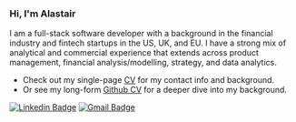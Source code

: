 ### Hi, I'm Alastair

I am a full-stack software developer with a background in the financial industry and fintech startups in the US, UK, and EU. I have a strong mix of analytical and commercial experience that extends across product management, financial analysis/modelling, strategy, and data analytics.

- Check out my single-page [CV](https://drive.google.com/file/d/17Xal9GHglgbICeU1adre2MisYa79_ga6/view?usp=share_link) for my contact info and background.
- Or see my long-form [Github CV](https://github.com/alastair10/CV) for a deeper dive into my background.

<p align="center">
<!--   <img height="50%" width="auto" src ="https://github-readme-stats-hw56.vercel.app/api?username=alastair10&count_private=true&show_icons=true&theme=chartreuse-dark&hide_border=true&bg_color=00000000&hide=issues">
  <img height="50%" width="auto" src ="https://github-readme-stats-hw56.vercel.app/api/top-langs/?username=alastair10&layout=compact&theme=chartreuse-dark&hide_border=true&bg_color=00000000&langs_count=8&hide=html,css"></p> -->

[![Linkedin Badge](https://img.shields.io/badge/-LinkedIn-blue?style=flat-square&logo=Linkedin&logoColor=white&link=https://www.linkedin.com/in/alastairchau/)](https://www.linkedin.com/in/alastairchau/)
[![Gmail Badge](https://img.shields.io/badge/-Email-d14836?style=flat-square&logo=Gmail&logoColor=white&link=mailto:alastair.chau@gmail.com)](mailto:alastair.chau@gmail.com)
